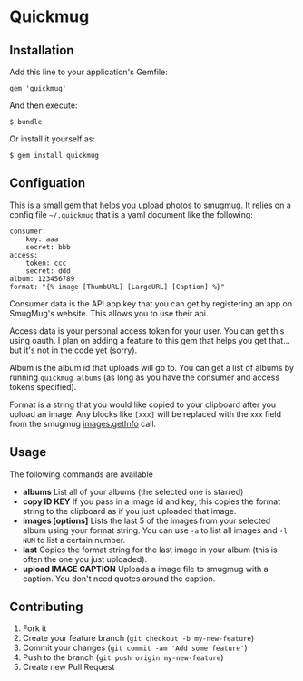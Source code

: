 # Quickmug

## Installation

Add this line to your application's Gemfile:

    gem 'quickmug'

And then execute:

    $ bundle

Or install it yourself as:

    $ gem install quickmug

## Configuation

This is a small gem that helps you upload photos to smugmug. It relies on a
config file `~/.quickmug` that is a yaml document like the following:

    consumer:
        key: aaa
        secret: bbb
    access:
        token: ccc
        secret: ddd
    album: 123456789
    format: "{% image [ThumbURL] [LargeURL] [Caption] %}"

Consumer data is the API app key that you can get by registering an app on
SmugMug's website. This allows you to use their api.

Access data is your personal access token for your user. You can get this using
oauth. I plan on adding a feature to this gem that helps you get that... but
it's not in the code yet (sorry).

Album is the album id that uploads will go to. You can get a list of albums by
running `quickmug albums` (as long as you have the consumer and access tokens
specified).

Format is a string that you would like copied to your clipboard after you upload
an image. Any blocks like `[xxx]` will be replaced with the `xxx` field from the
smugmug
[images.getInfo](http://api.smugmug.com/services/api/?version=1.3.0&method=smugmug.images.getInfo)
call.

## Usage

The following commands are available

* **albums** List all of your albums (the selected one is starred)
* **copy ID KEY** If you pass in a image id and key, this copies the format
    string to the clipboard as if you just uploaded that image.
* **images [options]** Lists the last 5 of the images from your selected album
    using your format string. You can use `-a` to list all images and `-l NUM`
    to list a certain number.
* **last** Copies the format string for the last image in your album (this is
    often the one you just uploaded).
* **upload IMAGE CAPTION** Uploads a image file to smugmug with a caption. You
    don't need quotes around the caption.

## Contributing

1. Fork it
2. Create your feature branch (`git checkout -b my-new-feature`)
3. Commit your changes (`git commit -am 'Add some feature'`)
4. Push to the branch (`git push origin my-new-feature`)
5. Create new Pull Request
